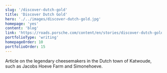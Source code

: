 ```yaml
---
slug: '/discover-dutch-gold'
title: 'Discover Dutch Gold'
hero: './../images/discover-dutch-gold.jpg'
homepage: 'yes'
content: 'blog'
link: 'https://roads.porsche.com/content/en/stories/discover-dutch-gold'
portfolioType: 'writing'
homepageOrder: 10
portfolioOrder: 15
---
```


Article on the legendary cheesemakers in the Dutch town of Katwoude,
such as Jacobs Hoeve Farm and Simonehoeve.
